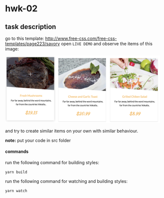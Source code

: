 # hwk-02

## task description

go to this template: http://www.free-css.com/free-css-templates/page223/savory
open `LIVE DEMO` and observe the items of this image:

![items](.taskdata/items.png)

and try to create similar items on your own with similar behaviour.

**note:** put your code in src folder

#### commands

run the following command for building styles:
```
yarn build
```

run the following command for watching and building styles:
```
yarn watch
```
